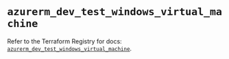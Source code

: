 # `azurerm_dev_test_windows_virtual_machine`

Refer to the Terraform Registry for docs: [`azurerm_dev_test_windows_virtual_machine`](https://registry.terraform.io/providers/hashicorp/azurerm/4.47.0/docs/resources/dev_test_windows_virtual_machine).
